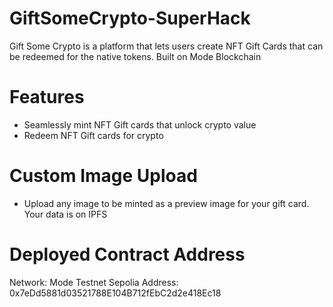 # GiftSomeCrypto-SuperHack
Gift Some Crypto is a platform that lets users create NFT Gift Cards that can be redeemed for the native tokens. Built on Mode Blockchain

# Features
- Seamlessly mint NFT Gift cards that unlock crypto value
- Redeem NFT Gift cards for crypto

# Custom Image Upload
- Upload any image to be minted as a preview image for your gift card. Your data is on IPFS

# Deployed Contract Address
Network: Mode Testnet Sepolia
Address: 0x7eDd5881d03521788E104B712fEbC2d2e418Ec18
